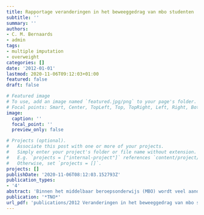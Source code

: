 ```yaml
---
title: Rapportage veranderingen in het beweeggedrag van mbo studenten
subtitle: ''
summary: ''
authors:
- C. M. Bernaards
- admin
tags:
- multiple imputation
- overweight
categories: []
date: '2012-01-01'
lastmod: 2020-11-06T09:12:03+01:00
featured: false
draft: false

# Featured image
# To use, add an image named `featured.jpg/png` to your page's folder.
# Focal points: Smart, Center, TopLeft, Top, TopRight, Left, Right, BottomLeft, Bottom, BottomRight.
image:
  caption: ''
  focal_point: ''
  preview_only: false

# Projects (optional).
#   Associate this post with one or more of your projects.
#   Simply enter your project's folder or file name without extension.
#   E.g. `projects = ["internal-project"]` references `content/project/deep-learning/index.md`.
#   Otherwise, set `projects = []`.
projects: []
publishDate: '2020-11-06T08:12:03.152793Z'
publication_types:
- '4'
abstract: 'Binnen het middelbaar beroepsonderwijs (MBO) wordt veel aandacht geschonken aan het bevorderen van een gezonde leefstijl. Om sport en bewegen duurzaam te implementeren binnen het mbo is eind 2008 het masterplan bewegen en sport opgesteld door de mbo raad. Dit masterplan sluit nauw aan bij de doelstellingen die zijn geformuleerd binnen het Beleidskader Sport, Bewegen en Onderwijs (SBO) waar het platform SBO uitvoering aan geeft. Het masterplan bewegen en sport binnen het mbo vormt daarom één van de vijf deelprojecten binnen het platform SBO. Het platform SBO heeft als doelstelling dat in 2012 minimaal 50% van de jongeren (4-23 jaar) voldoet aan de beweegnorm (i.e. combinorm). Deze doelstelling geldt ook voor mbo studenten. Om te bepalen of deze doelstelling binnen het mbo is gehaald, is gebruik gemaakt van data die verzameld zijn met Testjeleefstijl.nu (TJL). Dit is een digitale leefstijlscan die mbo scholen o.a. in staat stelt om de leefstijl van mbo studenten te monitoren over de tijd. De data die verzameld zijn in het studiejaar 2009/2010 dienden hierbij als voormeting en de data die verzameld zijn in het studiejaar 2011/2012 dienden als nameting. Met behulp van deze data is onderzocht in hoeverre het beweeggedrag van mbo studenten is veranderd gedurende de periode dat het Masterplan bewegen en sport mbo van kracht was. Hiertoe zijn de veranderingen in kaart gebracht in het percentage mbo studenten dat voldeed aan Nederlandse Norm Gezond Bewegen, (NNGB), de fitnorm en de combinorm. Om te bepalen in hoeverre het beweeggedrag van mbo studenten veranderd is tussen de voor- en nameting is primair gekeken naar de verandering in het percentage mbo studenten dat voldeed aan de combinorm. Tevens is onderzocht in hoeverre er veranderingen optraden in het percentage studenten met overgewicht en obesitas. De verwachting was dat het percentage mbo studenten dat voldoet aan de beweegnorm (i.e. combinorm) zou toenemen in de periode dat het Masterplan van kracht was en dat het percentage studenten met overgewicht en obesitas zou afnemen. Bij de voormeting namen 20 scholen en 7977 studenten actief deel aan TJL. Bij de nameting waren dit 35 scholen en 15349 studenten. Binnen de totale groep van deelnemende mbo studenten daalde het percentage deelnemende mbo studenten dat voldeed aan de NNGB licht van 24 naar 21% en bleef het percentage deelnemers dat voldeed aan de fitnorm en combinorm ongewijzigd tussen de voor- en nameting. Bij zowel de voor- als de nameting voldeed 51% van de respondenten aan de combinorm. Binnen de groep 17-jarige respondenten steeg het percentage studenten dat voldeed aan de fitnorm en combinorm en binnen de groep respondenten van 18 jaar en ouder daalde het percentage studenten dat voldeed aan de NNGB. Daarnaast steeg het percentage deelnemende mbo studenten met overgewicht licht van 14 naar 16%. Het percentage deelnemende mbo studenten met obesitas bleef ongewijzigd. In de periode dat het Masterplan bewegen en sport binnen het mbo van kracht was, is het percentage studenten dat voldoende beweegt in de totale groep TJL deelnemers niet veranderd terwijl de verwachting was dat dit percentage zou toenemen. Desondanks is de doelstelling zoals geformuleerd binnen het Beleidskader Sport, Bewegen en Onderwijs (i.e. minimaal 50% van de studenten haalt de beweegnorm in 2012) gehaald voor de totale groep ondervraagde mbo studenten. De doelstelling is echter niet gehaald voor de mbo studenten beneden de 18 jaar maar het beweeggedrag onder de 17 jarige mbo studenten is wel significant toegenomen tussen 2010 en 2012. Of deze toename het gevolg is van activiteiten die ontplooid zijn in het kader van het Masterplan bewegen en sport binnen het mbo kan niet worden geconcludeerd. Het percentage studenten met overgewicht is tussen 2010 en 2012 toegenomen in plaats van afgenomen en het percentage studenten met obesitas is gelijk gebleven. De activiteiten die zijn uitgevoerd in het kader van met Masterplan hebben dus niet geleid tot de preventie van overgewicht.'
publication: '*TNO*'
url_pdf: 'publications/2012 Veranderingen in het beweeggedrag van mbo studenten.pdf'
---
```

